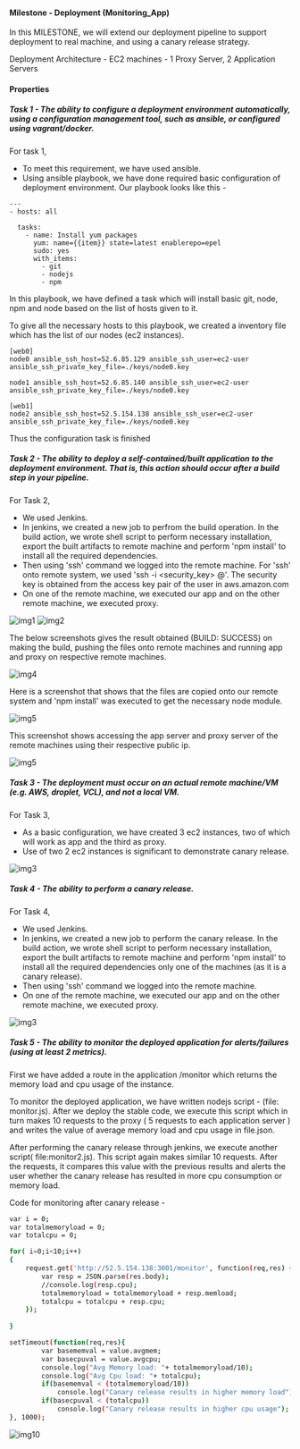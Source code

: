 #### Milestone - Deployment (Monitoring_App)

In this MILESTONE, we will extend our deployment pipeline to support deployment to real machine, and using a canary release strategy.

Deployment Architecture - 
EC2 machines - 1 Proxy Server, 2 Application Servers

#### Properties

##### Task 1 - The ability to configure a deployment environment automatically, using a configuration management tool, such as ansible, or configured using vagrant/docker.

For task 1, 
  - To meet this requirement, we have used ansible.
  - Using ansible playbook, we have done required basic configuration of deployment environment. Our playbook looks like this -

```
---
- hosts: all

  tasks:
    - name: Install yum packages
      yum: name={{item}} state=latest enablerepo=epel
      sudo: yes
      with_items:
        - git
        - nodejs
        - npm
```

In this playbook, we have defined a task which will install basic git, node, npm and node based on the list of hosts given to it.

To give all the necessary hosts to this playbook, we created a inventory file which has the list of our nodes (ec2 instances).

```
[web0]
node0 ansible_ssh_host=52.6.85.129 ansible_ssh_user=ec2-user ansible_ssh_private_key_file=./keys/node0.key

node1 ansible_ssh_host=52.6.85.140 ansible_ssh_user=ec2-user ansible_ssh_private_key_file=./keys/node0.key

[web1]
node2 ansible_ssh_host=52.5.154.138 ansible_ssh_user=ec2-user ansible_ssh_private_key_file=./keys/node0.key
```

Thus the configuration task is finished

##### Task 2 - The ability to deploy a self-contained/built application to the deployment environment. That is, this action should occur after a build step in your pipeline.

For Task 2,
  - We used Jenkins.
  - In jenkins, we created a new job to perfrom the build operation. In the build action, we wrote shell script to perform necessary installation, export the built artifacts to remote machine and perform 'npm install' to install all the required dependencies. 
  - Then using 'ssh' command we logged into the remote machine. For 'ssh' onto remote system, we used 'ssh -i <security_key> <user>@<public DNS>'. The security key is obtained from the access key pair of the user in aws.amazon.com
  - On one of the remote machine, we executed our app and on the other remote machine, we executed proxy.

![img1](screenshots/jenkins-config-1.png)
![img2](screenshots/jenkins-config-2.png)

The below screenshots gives the result obtained (BUILD: SUCCESS) on making the build, pushing the files onto remote machines and running app and proxy on respective remote machines.

![img4](screenshots/screen-build-jenkins.png)

Here is a screenshot that shows that the files are copied onto our remote system and 'npm install' was executed to get the necessary node module.

![img5](screenshots/files.png)

This screenshot shows accessing the app server and proxy server of the remote machines using their respective public ip.

![img5](screenshots/monitor.png)

##### Task 3 - The deployment must occur on an actual remote machine/VM (e.g. AWS, droplet, VCL), and not a local VM.

For Task 3, 
  - As a basic configuration, we have created 3 ec2 instances, two of which will work as app and the third as proxy.
  - Use of two 2 ec2 instances is significant to demonstrate canary release.

![img3](screenshots/instances.png)

##### Task 4 - The ability to perform a canary release.

For Task 4,
  - We used Jenkins.
  - In jenkins, we created a new job to perform the canary release. In the build action, we wrote shell script to perform necessary installation, export the built artifacts to remote machine and perform 'npm install' to install all the required dependencies only one of the machines (as it is a canary release). 
  - Then using 'ssh' command we logged into the remote machine.
  - On one of the remote machine, we executed our app and on the other remote machine, we executed proxy.

![img3](screenshots/canary.png)

##### Task 5 - The ability to monitor the deployed application for alerts/failures (using at least 2 metrics).

First we have added a route in the application /monitor which returns the memory load and cpu usage of the instance.

To monitor the deployed application, we have written nodejs script - (file: monitor.js). After we deploy the stable code, we execute this script which in turn makes 10 requests to the proxy ( 5 requests to each application server ) and writes the value of average memory load and cpu usage in file.json. 

After performing the canary release through jenkins, we execute another script( file:monitor2.js). This script again makes similar 10 requests. After the requests, it compares this value with the previous results and alerts the user whether the canary release has resulted in more cpu consumption or memory load.

Code for monitoring after canary release -

```sh
var i = 0;
var totalmemoryload = 0;
var totalcpu = 0;

for( i=0;i<10;i++)
{
	request.get('http://52.5.154.138:3001/monitor', function(req,res) {
		var resp = JSON.parse(res.body);
		//console.log(resp.cpu);
		totalmemoryload = totalmemoryload + resp.memload;
		totalcpu = totalcpu + resp.cpu;
	});
	
}

setTimeout(function(req,res){
		var basememval = value.avgmem;
		var basecpuval = value.avgcpu;
		console.log("Avg Memory load: "+ totalmemoryload/10);
		console.log("Avg Cpu load: "+ totalcpu);
		if(basememval < (totalmemoryload/10))
			console.log("Canary release results in higher memory load");
		if(basecpuval < (totalcpu))
			console.log("Canary release results in higher cpu usage");
}, 1000);
```

![img10](screenshots/monitoring.JPG)
